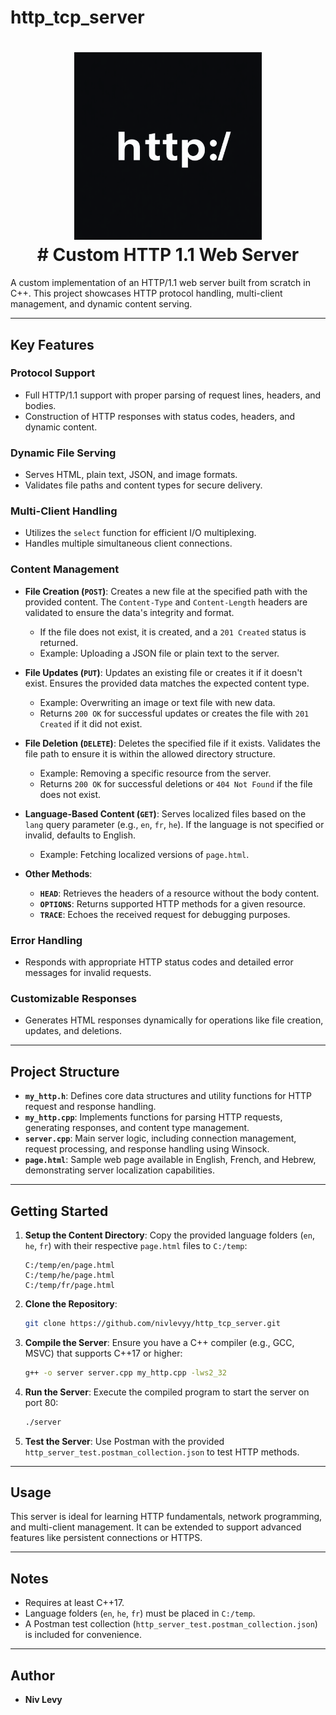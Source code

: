 # http_tcp_server
<h1 align="center">
  <a><img src="https://github.com/nivlevyy/http_tcp_server/blob/main/image/server_logo.png" width="300"></a>
<br>
# Custom HTTP 1.1 Web Server
<br>
</h1>

A custom implementation of an HTTP/1.1 web server built from scratch in C++. This project showcases HTTP protocol handling, multi-client management, and dynamic content serving.

---

## Key Features

### Protocol Support
- Full HTTP/1.1 support with proper parsing of request lines, headers, and bodies.
- Construction of HTTP responses with status codes, headers, and dynamic content.

### Dynamic File Serving
- Serves HTML, plain text, JSON, and image formats.
- Validates file paths and content types for secure delivery.

### Multi-Client Handling
- Utilizes the `select` function for efficient I/O multiplexing.
- Handles multiple simultaneous client connections.

### Content Management
- **File Creation (`POST`)**: Creates a new file at the specified path with the provided content. The `Content-Type` and `Content-Length` headers are validated to ensure the data's integrity and format.
  - If the file does not exist, it is created, and a `201 Created` status is returned.
  - Example: Uploading a JSON file or plain text to the server.

- **File Updates (`PUT`)**: Updates an existing file or creates it if it doesn't exist. Ensures the provided data matches the expected content type.
  - Example: Overwriting an image or text file with new data.
  - Returns `200 OK` for successful updates or creates the file with `201 Created` if it did not exist.

- **File Deletion (`DELETE`)**: Deletes the specified file if it exists. Validates the file path to ensure it is within the allowed directory structure.
  - Example: Removing a specific resource from the server.
  - Returns `200 OK` for successful deletions or `404 Not Found` if the file does not exist.

- **Language-Based Content (`GET`)**: Serves localized files based on the `lang` query parameter (e.g., `en`, `fr`, `he`). If the language is not specified or invalid, defaults to English.
  - Example: Fetching localized versions of `page.html`.

- **Other Methods**:
  - **`HEAD`**: Retrieves the headers of a resource without the body content.
  - **`OPTIONS`**: Returns supported HTTP methods for a given resource.
  - **`TRACE`**: Echoes the received request for debugging purposes.

### Error Handling
- Responds with appropriate HTTP status codes and detailed error messages for invalid requests.

### Customizable Responses
- Generates HTML responses dynamically for operations like file creation, updates, and deletions.

---

## Project Structure

- **`my_http.h`**: Defines core data structures and utility functions for HTTP request and response handling.
- **`my_http.cpp`**: Implements functions for parsing HTTP requests, generating responses, and content type management.
- **`server.cpp`**: Main server logic, including connection management, request processing, and response handling using Winsock.
- **`page.html`**: Sample web page available in English, French, and Hebrew, demonstrating server localization capabilities.

---

## Getting Started

1. **Setup the Content Directory**:
   Copy the provided language folders (`en`, `he`, `fr`) with their respective `page.html` files to `C:/temp`:
   ```
   C:/temp/en/page.html
   C:/temp/he/page.html
   C:/temp/fr/page.html
   ```

2. **Clone the Repository**:
   ```bash
   git clone https://github.com/nivlevyy/http_tcp_server.git
   ```

3. **Compile the Server**:
   Ensure you have a C++ compiler (e.g., GCC, MSVC) that supports C++17 or higher:
   ```bash
   g++ -o server server.cpp my_http.cpp -lws2_32
   ```

4. **Run the Server**:
   Execute the compiled program to start the server on port 80:
   ```bash
   ./server
   ```

5. **Test the Server**:
   Use Postman with the provided `http_server_test.postman_collection.json` to test HTTP methods.

---

## Usage

This server is ideal for learning HTTP fundamentals, network programming, and multi-client management. It can be extended to support advanced features like persistent connections or HTTPS.

---

## Notes

- Requires at least C++17.
- Language folders (`en`, `he`, `fr`) must be placed in `C:/temp`.
- A Postman test collection (`http_server_test.postman_collection.json`) is included for convenience.

---

## Author

- **Niv Levy**

